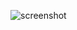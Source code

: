 ![screenshot](https://github.com/Markoniolo/email-example/assets/140736007/7bd527a0-29f3-472f-9652-6ced7463a39d)
